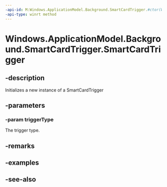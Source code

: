 ----api-id: M:Windows.ApplicationModel.Background.SmartCardTrigger.#ctor(Windows.Devices.SmartCards.SmartCardTriggerType)
-api-type: winrt method
---<!-- Method syntaxpublic SmartCardTrigger(Windows.Devices.SmartCards.SmartCardTriggerType triggerType)--># Windows.ApplicationModel.Background.SmartCardTrigger.SmartCardTrigger## -descriptionInitializes a new instance of a SmartCardTrigger## -parameters### -param triggerTypeThe trigger type.## -remarks## -examples## -see-also